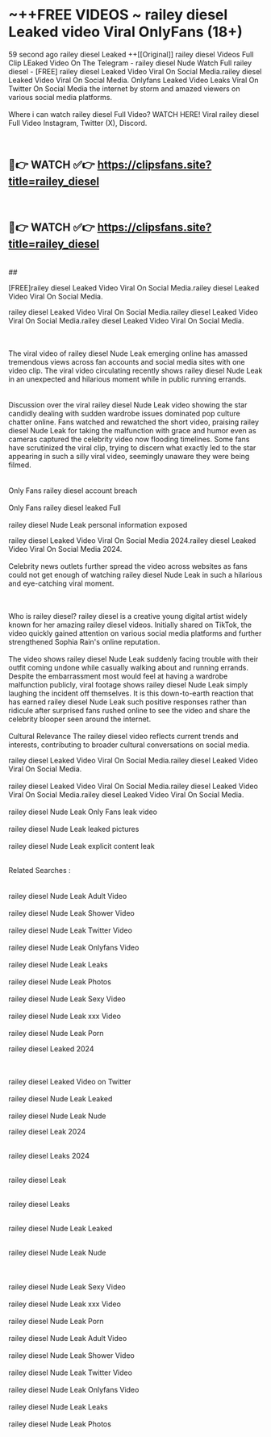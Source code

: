 # ~++FREE VIDEOS ~ railey diesel Leaked video Viral OnlyFans (18+)<br>


59 second ago railey diesel Leaked ++[[Original]] railey diesel Videos Full Clip LEaked Video On The Telegram  - railey diesel Nude  Watch Full railey diesel - [FREE] railey diesel Leaked Video Viral On Social Media.railey diesel Leaked Video Viral On Social Media.   Onlyfans Leaked Video Leaks Viral On Twitter On Social Media the internet by storm and amazed viewers on various social media platforms. <br><br>
Where i can watch railey diesel Full Video? WATCH HERE! Viral railey diesel Full Video Instagram, Twitter (X), Discord. <br>


 <br>

##  🔴👉 WATCH ✅👉  <a href="https://clipsfans.site?title=railey_diesel&ref=git">https://clipsfans.site?title=railey_diesel</a> <br>
  <br>

##  🔴👉 WATCH ✅👉  <a href="https://clipsfans.site?title=railey_diesel&ref=git">https://clipsfans.site?title=railey_diesel</a> <br>
  <br>
  ##



[FREE]railey diesel Leaked Video Viral On Social Media.railey diesel Leaked Video Viral On Social Media. <br>

railey diesel Leaked Video Viral On Social Media.railey diesel Leaked Video Viral On Social Media.railey diesel Leaked Video Viral On Social Media. <br>


  <br>

  <br>
The viral video of railey diesel Nude Leak emerging online has amassed tremendous views across fan accounts and social media sites with one video clip. The viral video circulating recently shows railey diesel Nude Leak in an unexpected and hilarious moment while in public running errands.<br>
<br>


<br>
Discussion over the viral railey diesel Nude Leak video showing the star candidly dealing with sudden wardrobe issues dominated pop culture chatter online. Fans watched and rewatched the short video, praising railey diesel Nude Leak for taking the malfunction with grace and humor even as cameras captured the celebrity video now flooding timelines. Some fans have scrutinized the viral clip, trying to discern what exactly led to the star appearing in such a silly viral video, seemingly unaware they were being filmed.<br>
<br>
<br> 
Only Fans railey diesel account breach<br>
<br>
Only Fans railey diesel leaked Full <br>
<br>
railey diesel Nude Leak personal information exposed<br>

railey diesel Leaked Video Viral On Social Media 2024.railey diesel Leaked Video Viral On Social Media 2024. <br>
<br>
Celebrity news outlets further spread the video across websites as fans could not get enough of watching railey diesel Nude Leak in such a hilarious and eye-catching viral moment.<br>
<br>

<br>
Who is railey diesel? railey diesel is a creative young digital artist widely known for her amazing railey diesel videos. Initially shared on TikTok, the video quickly gained attention on various social media platforms and further strengthened Sophia Rain's online reputation.<br>
<br>
The video shows railey diesel Nude Leak suddenly facing trouble with their outfit coming undone while casually walking about and running errands. Despite the embarrassment most would feel at having a wardrobe malfunction publicly, viral footage shows railey diesel Nude Leak simply laughing the incident off themselves. It is this down-to-earth reaction that has earned railey diesel Nude Leak such positive responses rather than ridicule after surprised fans rushed online to see the video and share the celebrity blooper seen around the internet.<br>
<br>
Cultural Relevance The railey diesel video reflects current trends and interests, contributing to broader cultural conversations on social media.<br>

railey diesel Leaked Video Viral On Social Media.railey diesel Leaked Video Viral On Social Media.<br>
<br>
railey diesel Leaked Video Viral On Social Media.railey diesel Leaked Video Viral On Social Media.railey diesel Leaked Video Viral On Social Media.<br>
<br>
railey diesel Nude Leak Only Fans leak video<br>
<br>
railey diesel Nude Leak leaked pictures<br>
<br>
railey diesel Nude Leak explicit content leak<br>


<br>
Related Searches :<br>
<br>

<br>
railey diesel Nude Leak Adult Video<br>
<br>
railey diesel Nude Leak Shower Video<br>
<br>
railey diesel Nude Leak Twitter Video<br>
<br>
railey diesel Nude Leak Onlyfans Video<br>
<br>
railey diesel Nude Leak Leaks<br>
<br>
railey diesel Nude Leak Photos<br>

<br>
railey diesel Nude Leak Sexy Video<br>
<br>
railey diesel Nude Leak xxx Video<br>
<br>
railey diesel Nude Leak Porn<br>

railey diesel  Leaked 2024 <br> <br>
<br>

railey diesel Leaked Video on Twitter <br>
<br>
railey diesel Nude Leak Leaked<br>
<br>
railey diesel Nude Leak Nude<br>


railey diesel  Leak 2024 <br> <br>



railey diesel  Leaks 2024 <br> <br>



 
railey diesel  Leak<br> <br>



railey diesel  Leaks<br> <br>


railey diesel Nude Leak Leaked<br> <br>

railey diesel Nude Leak Nude<br> <br>
<br> <br>
railey diesel Nude Leak Sexy Video
<br> <br>
railey diesel Nude Leak xxx Video
<br> <br>
railey diesel Nude Leak Porn
<br> <br>
railey diesel Nude Leak Adult Video
<br> <br>
railey diesel Nude Leak Shower Video
<br> <br>
railey diesel Nude Leak Twitter Video
<br> <br>
railey diesel Nude Leak Onlyfans Video
<br> <br>
railey diesel Nude Leak Leaks
<br> <br>
railey diesel Nude Leak Photos






</p>




 



</p>










